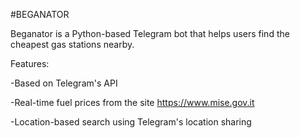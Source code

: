 #BEGANATOR



Beganator is a Python-based Telegram bot that helps users find the cheapest gas stations nearby.

Features:

   -Based on Telegram's API 
   
   -Real-time fuel prices from the site https://www.mise.gov.it
   
   -Location-based search using Telegram's location sharing
   
